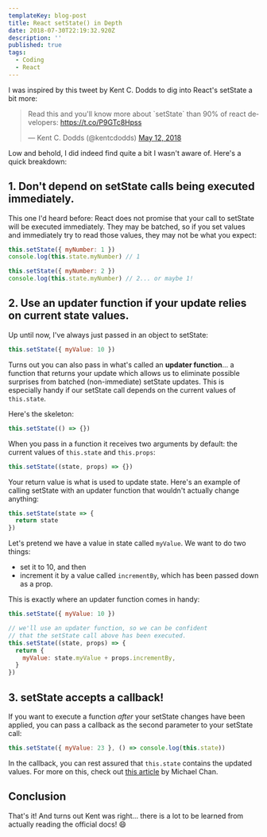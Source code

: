 ```yaml
---
templateKey: blog-post
title: React setState() in Depth
date: 2018-07-30T22:19:32.920Z
description: ''
published: true
tags:
  - Coding
  - React
---
```


I was inspired by this tweet by Kent C. Dodds to dig into React's setState a bit more:

<blockquote class="twitter-tweet" data-cards="hidden" data-lang="en"><p lang="en" dir="ltr">Read this and you&#39;ll know more about `setState` than 90% of react developers: <a href="https://t.co/P9GTc8Hpss">https://t.co/P9GTc8Hpss</a></p>&mdash; Kent C. Dodds (@kentcdodds) <a href="https://twitter.com/kentcdodds/status/995102323939557376?ref_src=twsrc%5Etfw">May 12, 2018</a></blockquote>

Low and behold, I did indeed find quite a bit I wasn't aware of. Here's a quick breakdown:

## 1. Don't depend on setState calls being executed immediately.

This one I'd heard before: React does not promise that your call to setState will be executed immediately. They may be batched, so if you set values and immediately try to read those values, they may not be what you expect:

```javascript
this.setState({ myNumber: 1 })
console.log(this.state.myNumber) // 1

this.setState({ myNumber: 2 })
console.log(this.state.myNumber) // 2... or maybe 1!
```

## 2. Use an updater function if your update relies on current state values.

Up until now, I've always just passed in an object to setState:

```javascript
this.setState({ myValue: 10 })
```

Turns out you can also pass in what's called an **updater function**... a function that returns your update which allows us to eliminate possible surprises from batched (non-immediate) setState updates. This is especially handy if our setState call depends on the current values of `this.state`.

Here's the skeleton:

```javascript
this.setState(() => {})
```

When you pass in a function it receives two arguments by default: the current values of `this.state` and `this.props`:

```javascript
this.setState((state, props) => {})
```

Your return value is what is used to update state. Here's an example of calling setState with an updater function that wouldn't actually change anything:

```javascript
this.setState(state => {
  return state
})
```

Let's pretend we have a value in state called `myValue`. We want to do two things:

* set it to 10, and then
* increment it by a value called `incrementBy`, which has been passed down as a prop.

This is exactly where an updater function comes in handy:

```javascript
this.setState({ myValue: 10 })

// we'll use an updater function, so we can be confident
// that the setState call above has been executed.
this.setState((state, props) => {
  return {
    myValue: state.myValue + props.incrementBy,
  }
})
```

## 3. setState accepts a callback!

If you want to execute a function _after_ your setState changes have been applied, you can pass a callback as the second parameter to your setState call:

```javascript
this.setState({ myValue: 23 }, () => console.log(this.state))
```

In the callback, you can rest assured that `this.state` contains the updated values. For more on this, check out [this article](https://medium.learnreact.com/setstate-takes-a-callback-1f71ad5d2296) by Michael Chan.

## Conclusion

That's it! And turns out Kent was right... there is a lot to be learned from actually reading the official docs! 😄
